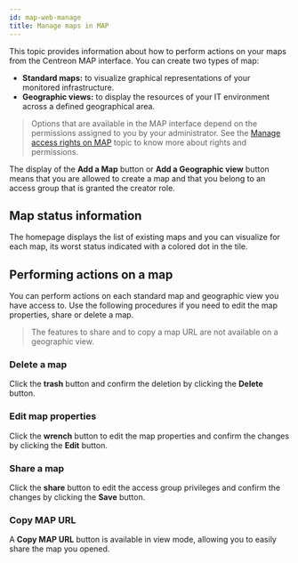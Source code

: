 ```yaml
---
id: map-web-manage
title: Manage maps in MAP
---
```


This topic provides information about how to perform actions on your maps from the Centreon MAP interface. You can create two types of map:

- **Standard maps:** to visualize graphical representations of your monitored infrastructure.
- **Geographic views:** to display the resources of your IT environment across a defined geographical area.

> Options that are available in the MAP interface depend on the permissions assigned to you by your administrator. See the [Manage access rights on MAP](map-web-access.md) topic to know more about rights and permissions.

The display of the **Add a Map** button or **Add a Geographic view** button means that you are allowed to create a map and that you belong to an access group that is granted the creator role.

## Map status information

The homepage displays the list of existing maps and you can visualize for each map, its worst status indicated with a colored dot in the tile.

## Performing actions on a map

You can perform actions on each standard map and geographic view you have access to. Use the following procedures if you need to edit the map properties, share or delete a map.

> The features to share and to copy a map URL are not available on a geographic view.

### Delete a map

Click the **trash** button and confirm the deletion by clicking the **Delete** button.

### Edit map properties

Click the **wrench** button to edit the map properties and confirm the changes by clicking the **Edit** button.

### Share a map

Click the **share** button to edit the access group privileges and confirm the changes by clicking the **Save** button.

### Copy MAP URL

A **Copy MAP URL** button is available in view mode, allowing you to easily share the map you opened. 
